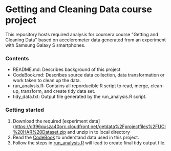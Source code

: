 # Getting and Cleaning Data course project

This repository hosts required analysis for coursera course "Getting and Cleaning Data" based on accelerometer data generated from an experiment with Samsung Galaxy S smartphones.

### Contents
  
  - README.md: Describes background of this project
  - CodeBook.md: Describes source data collection, data transformation or work taken to clean up the data.
  - run_analysis.R: Contains all reporducible R script to read, merge, clean-up, transform, and create tidy data set.
  - tidy_data.txt: Output file generated by the run_analysis.R script.


### Getting started

  1. Download the required [experiment data](https://d396qusza40orc.cloudfront.net/getdata%2Fprojectfiles%2FUCI%20HAR%20Dataset.zip and unzip in to local directory
  2. Read the [CodeBook](CodeBook.md) to understand data used in this project.
  3. Follow the steps in [run_analysis.R](run_analysis.R) will lead to create final tidy output file.
  